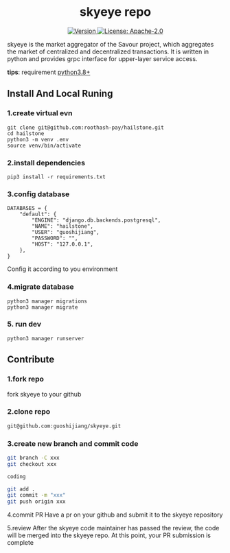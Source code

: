 <!--
parent:
  order: false
-->

<div align="center">
  <h1> skyeye repo </h1>
</div>

<div align="center">
  <a href="https://github.com/SavourDao/skyeye/releases/latest">
    <img alt="Version" src="https://img.shields.io/github/tag/savour-labs/skyeye.svg" />
  </a>
  <a href="https://github.com/SavourDao/skyeye/blob/main/LICENSE">
    <img alt="License: Apache-2.0" src="https://img.shields.io/github/license/savour-labs/skyeye.svg" />
  </a>
</div>

skyeye is the market aggregator of the Savour project, which aggregates the market of centralized and decentralized transactions. It is written in python and provides grpc interface for upper-layer service access.

**tips**: requirement [python3.8+](https://www.python.org/)

## Install And Local Runing

### 1.create virtual evn
```
git clone git@github.com:roothash-pay/hailstone.git
cd hailstone
python3 -m venv .env
source venv/bin/activate
```

### 2.install dependencies

```
pip3 install -r requirements.txt
```

### 3.config database
```
DATABASES = {
    "default": {
        "ENGINE": "django.db.backends.postgresql",
        "NAME": "hailstone",
        "USER": "guoshijiang",
        "PASSWORD": "",
        "HOST": "127.0.0.1",
    },
}
```
Config it according to you environment

### 4.migrate database

```
python3 manager migrations
python3 manager migrate
```

### 5. run dev
```
python3 manager runserver
```

## Contribute

### 1.fork repo

fork skyeye to your github

### 2.clone repo

```bash
git@github.com:guoshijiang/skyeye.git
```

### 3.create new branch and commit code

```bash
git branch -C xxx
git checkout xxx

coding

git add .
git commit -m "xxx"
git push origin xxx
```

4.commit PR
Have a pr on your github and submit it to the skyeye repository

5.review
After the skyeye code maintainer has passed the review, the code will be merged into the skyeye repo. At this point, your PR submission is complete
